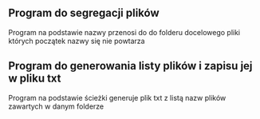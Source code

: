 ## Program do segregacji plików
 Program na podstawie nazwy przenosi do do folderu docelowego pliki których początek nazwy się nie powtarza
## Program do generowania listy plików i zapisu jej w pliku txt
 Program na podstawie ścieżki generuje plik txt z listą nazw plików zawartych w danym folderze
